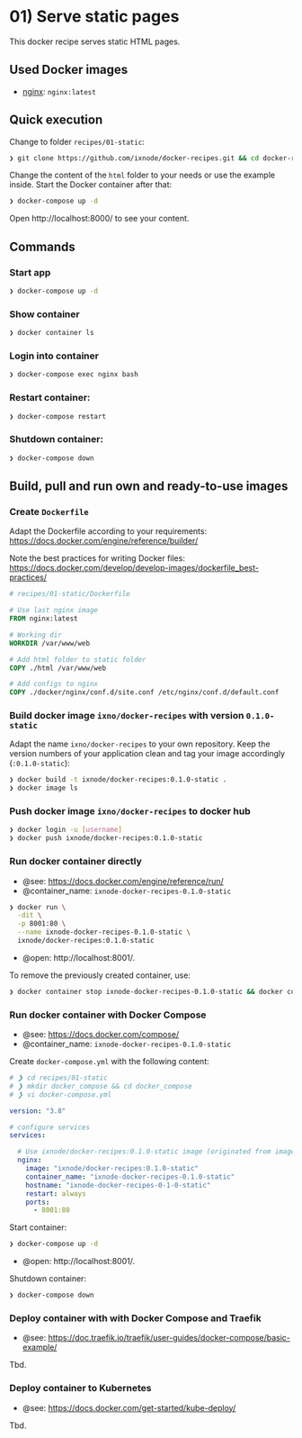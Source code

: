 # 01) Serve static pages

This docker recipe serves static HTML pages.

## Used Docker images

* [nginx](https://hub.docker.com/_/nginx): `nginx:latest`

## Quick execution

Change to folder `recipes/01-static`:

```bash
❯ git clone https://github.com/ixnode/docker-recipes.git && cd docker-recipes/recipes/01-static
```

Change the content of the `html` folder to your needs or use the example inside. Start the Docker container after that:

```bash
❯ docker-compose up -d
```

Open http://localhost:8000/ to see your content.

## Commands

### Start app

```bash
❯ docker-compose up -d
```

### Show container

```bash
❯ docker container ls
```

### Login into container

```bash
❯ docker-compose exec nginx bash
```

### Restart container:

```bash
❯ docker-compose restart
```

### Shutdown container:

```bash
❯ docker-compose down
```

## Build, pull and run own and ready-to-use images

### Create `Dockerfile`

Adapt the Dockerfile according to your requirements: https://docs.docker.com/engine/reference/builder/

Note the best practices for writing Docker files: https://docs.docker.com/develop/develop-images/dockerfile_best-practices/

```dockerfile
# recipes/01-static/Dockerfile

# Use last nginx image
FROM nginx:latest

# Working dir
WORKDIR /var/www/web

# Add html folder to static folder
COPY ./html /var/www/web

# Add configs to nginx
COPY ./docker/nginx/conf.d/site.conf /etc/nginx/conf.d/default.conf
```

### Build docker image `ixno/docker-recipes` with version `0.1.0-static`

Adapt the name `ixno/docker-recipes` to your own repository.
Keep the version numbers of your application clean and tag your image accordingly (`:0.1.0-static`):

```bash
❯ docker build -t ixnode/docker-recipes:0.1.0-static .
❯ docker image ls
```

### Push docker image `ixno/docker-recipes` to docker hub

```bash
❯ docker login -u [username]
❯ docker push ixnode/docker-recipes:0.1.0-static
```

### Run docker container directly

* @see: https://docs.docker.com/engine/reference/run/
* @container_name: `ixnode-docker-recipes-0.1.0-static`

```bash
❯ docker run \
  -dit \
  -p 8001:80 \
  --name ixnode-docker-recipes-0.1.0-static \
  ixnode/docker-recipes:0.1.0-static
```

* @open: http://localhost:8001/.

To remove the previously created container, use:

```bash
❯ docker container stop ixnode-docker-recipes-0.1.0-static && docker container rm ixnode-docker-recipes-0.1.0-static
```

### Run docker container with Docker Compose

* @see: https://docs.docker.com/compose/
* @container_name: `ixnode-docker-recipes-0.1.0-static`

Create `docker-compose.yml` with the following content:

```yaml
# ❯ cd recipes/01-static
# ❯ mkdir docker_compose && cd docker_compose
# ❯ vi docker-compose.yml

version: "3.8"

# configure services
services:

  # Use ixnode/docker-recipes:0.1.0-static image (originated from image nginx:latest) with the data it contains
  nginx:
    image: "ixnode/docker-recipes:0.1.0-static"
    container_name: "ixnode-docker-recipes-0.1.0-static"
    hostname: "ixnode-docker-recipes-0-1-0-static"
    restart: always
    ports:
      - 8001:80
```

Start container:

```bash
❯ docker-compose up -d
```

* @open: http://localhost:8001/.

Shutdown container:

```bash
❯ docker-compose down 
```

### Deploy container with with Docker Compose and Traefik

* @see: https://doc.traefik.io/traefik/user-guides/docker-compose/basic-example/

Tbd.

### Deploy container to Kubernetes

* @see: https://docs.docker.com/get-started/kube-deploy/

Tbd.
